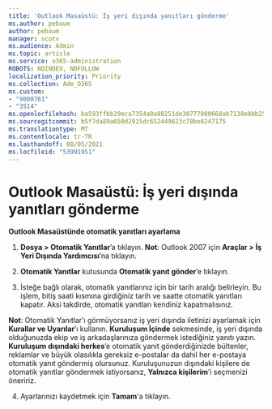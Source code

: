 ```yaml
---
title: 'Outlook Masaüstü: İş yeri dışında yanıtları gönderme'
ms.author: pebaum
author: pebaum
manager: scotv
ms.audience: Admin
ms.topic: article
ms.service: o365-administration
ROBOTS: NOINDEX, NOFOLLOW
localization_priority: Priority
ms.collection: Adm_O365
ms.custom:
- "9000761"
- "3514"
ms.openlocfilehash: ba593ffbb29eca7354a0a88251de30777000668ab7138e8bb2539dbf0f6431d7
ms.sourcegitcommit: b5f7da89a650d2915dc652449623c78be6247175
ms.translationtype: MT
ms.contentlocale: tr-TR
ms.lasthandoff: 08/05/2021
ms.locfileid: "53991951"
---
```

# <a name="outlook-desktop-send-out-of-office-replies"></a>Outlook Masaüstü: İş yeri dışında yanıtları gönderme

**Outlook Masaüstünde otomatik yanıtları ayarlama**

1. **Dosya > Otomatik Yanıtlar**’a tıklayın. **Not**: Outlook 2007 için **Araçlar > İş Yeri Dışında Yardımcısı**’na tıklayın.

2. **Otomatik Yanıtlar** kutusunda **Otomatik yanıt gönder**’e tıklayın.

3. İsteğe bağlı olarak, otomatik yanıtlarınız için bir tarih aralığı belirleyin. Bu işlem, bitiş saati kısmına girdiğiniz tarih ve saatte otomatik yanıtları kapatır. Aksi takdirde, otomatik yanıtları kendiniz kapatmalısınız.

**Not**: Otomatik Yanıtlar’ı görmüyorsanız iş yeri dışında iletinizi ayarlamak için **Kurallar ve Uyarılar**’ı kullanın. **Kuruluşum İçinde** sekmesinde, iş yeri dışında olduğunuzda ekip ve iş arkadaşlarınıza göndermek istediğiniz yanıtı yazın. **Kuruluşum dışındaki herkes**’e otomatik yanıt gönderdiğinizde bültenler, reklamlar ve büyük olasılıkla gereksiz e-postalar da dahil her e-postaya otomatik yanıt göndermiş olursunuz. Kuruluşunuzun dışındaki kişilere de otomatik yanıtlar göndermek istiyorsanız, **Yalnızca kişilerim**’i seçmenizi öneririz.

4. Ayarlarınızı kaydetmek için **Tamam**'a tıklayın.
